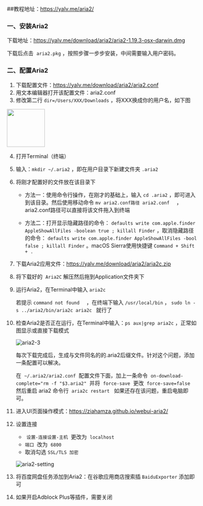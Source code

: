##教程地址：https://yalv.me/aria2/



### 一、安装Aria2

下载地址：https://yalv.me/download/aria2/aria2-1.19.3-osx-darwin.dmg

下载后点击&nbsp; `aria2.pkg`&nbsp;，按照步骤一步步安装，中间需要输入用户密码。





### 二、配置Aria2

1. 下载配置文件：https://yalv.me/download/aria2/aria2.conf
2. 用文本编辑器打开该配置文件：aria2.conf
3. 修改第二行  `dir=/Users/XXX/Downloads`  ，将XXX换成你的用户名，如下图

<img src="https://source.yalv.me/wp-content/uploads/2017/10/aria2-2.png?imageslim|imageView2/2/w/1200/interlace/1" width="100" height="100"/>

4. 打开Terminal（终端）

5. 输入：`mkdir ~/.aria2`  ，即在用户目录下新建文件夹  `.aria2`

6. 将刚才配置好的文件放在该目录下

   * 方法一：使用命令行操作，在刚才的基础上，输入  `cd .aria2`  ，即可进入到该目录。然后使用移动命令  `mv aria2.conf路径 aria2.conf  `  ，aria2.conf路径可以直接将该文件拖入到终端

   

   * 方法二：打开显示隐藏路径的命令：  `defaults write com.apple.finder AppleShowAllFiles -boolean true ; killall Finder`  ，取消隐藏路径的命令： `defaults write com.apple.finder AppleShowAllFiles -bool false ; killall Finder`  。macOS Sierra使用快捷键 `Command + Shift + .`  



7. 下载Aria2应用文件：https://yalv.me/download/aria2/aria2c.zip

8. 将下载好的&nbsp; `Aria2C`  解压然后拖到Application文件夹下

9. 运行Aria2，在Terminal中输入  `aria2c`  

   若提示  `command not found  `  ，在终端下输入  `/usr/local/bin`   ， `sudo ln -s ../aria2/bin/aria2c aria2c `   就行了

10. 检查Aria2是否正在运行，在Terminal中输入：`ps aux|grep aria2c`  ，正常如图显示或直接下载模式

    ![aria2-3](https://source.yalv.me/wp-content/uploads/2017/10/aria2-3.png?imageslim|imageView2/2/w/1200/interlace/1)

    每次下载完成后，生成与文件同名的的.aria2后缀文件。针对这个问题，添加一条配置可以解决。

    在&nbsp;&nbsp;`~/.aria2/aria2.conf`&nbsp;&nbsp;配置文件下面，加上一条命令&nbsp;&nbsp;`on-download-complete="rm -f "$3.aria2"`&nbsp;&nbsp;并将&nbsp;&nbsp;`force-save`&nbsp;&nbsp;更改&nbsp;&nbsp;`force-save=false`&nbsp;&nbsp;
    然后重启 aria2 命令行&nbsp;&nbsp;`aria2c restart`&nbsp;&nbsp;
    如果还存在该问题，重启电脑即可。

11. 进入UI页面操作模式：https://ziahamza.github.io/webui-aria2/

12. 设置连接

    *  `设置-连接设置-主机`&nbsp; 更改为&nbsp; `localhost`
    * `端口`&nbsp;&nbsp;改为&nbsp;&nbsp;`6800`
    * 取消勾选&nbsp;`SSL/TLS 加密`

    ![aria2-setting](https://source.yalv.me/wp-content/uploads/2017/10/aria2-setting.png?imageslim|imageView2/2/w/1200/interlace/1)

13. 将百度网盘任务添加到Aria2：在谷歌应用商店搜索插  `BaiduExporter`  添加即可

14. 如果开启Adblock Plus等插件，需要关闭

